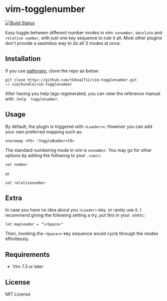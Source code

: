 vim-togglenumber
================

[![Build Status](https://travis-ci.org/tkhoa2711/vim-togglenumber.svg?branch=master)](https://travis-ci.org/tkhoa2711/vim-togglenumber)

Easy toggle between different number modes in vim: `nonumber`, `absolute` and `relative number`, 
with just one key sequence to rule it all. Most other plugins don't provide a seamless way 
to do all 3 modes at once.

Installation
------------

If you use [pathogen](https://github.com/tpope/vim-pathogen), clone the repo as below:

    git clone https://github.com/tkhoa2711/vim-togglenumber.git ~/.vim/bundle/vim-togglenumber

After having you help tags regenerated, you can view the reference manual with `:help 
togglenumber`.

Usage
-----

By default, the plugin is triggered with `<Leader>n`. However you can add your own 
preferred mapping such as:

```viml
nnoremap <F6> :ToggleNumber<CR>
```

The standard numbering mode in vim is `nonumber`. You may go for other options by 
adding the following to your `.vimrc`:

```viml
set number
```

or

```viml
set relativenumber
```

Extra
-----

In case you have no idea about you `<Leader>` key, or rarely use it. I recommend giving the 
following setting a try, put this in your .vimrc:

```viml
let mapleader = "\<Space>"
```

Then, invoking the `<Space>n` key sequence would cycle through the modes effortlessly.

Requirements
------------

 - Vim 7.3 or later

License
-------

MIT License

